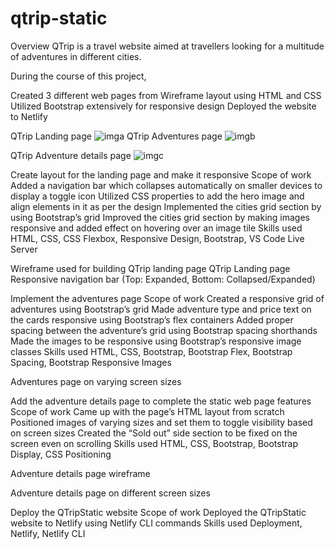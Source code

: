 # qtrip-static
Overview
QTrip is a travel website aimed at travellers looking for a multitude of adventures in different cities. 

During the course of this project,

Created 3 different web pages from Wireframe layout using HTML and CSS
Utilized Bootstrap extensively for responsive design
Deployed the website to Netlify



QTrip Landing page
![imga](https://user-images.githubusercontent.com/63907816/202904518-0aa497fe-fb11-4a4c-b9de-95745f56652e.png)
QTrip Adventures page
![imgb](https://user-images.githubusercontent.com/63907816/202904582-c454ba23-ff02-4a9f-8e5c-a94ffa73945d.png)

QTrip Adventure details page
![imgc](https://user-images.githubusercontent.com/63907816/202904631-065de6d3-2975-428d-8e6f-4258e737da07.png)

Create layout for the landing page and make it responsive
Scope of work
Added a navigation bar which collapses automatically on smaller devices to display a toggle icon
Utilized CSS properties to add the hero image and align elements in it as per the design
Implemented the cities grid section by using Bootstrap’s grid
Improved the cities grid section by making images responsive and added effect on hovering over an image tile
Skills used
HTML, CSS, CSS Flexbox, Responsive Design, Bootstrap, VS Code Live Server

Wireframe used for building QTrip landing page
QTrip Landing page
Responsive navigation bar (Top: Expanded, Bottom: Collapsed/Expanded)

Implement the adventures page
Scope of work
Created a responsive grid of adventures using Bootstrap’s grid
Made adventure type and price text on the cards responsive using Bootstrap’s flex containers
Added proper spacing between the adventure’s grid using Bootstrap spacing shorthands
Made the images to be responsive using Bootstrap’s responsive image classes
Skills used
HTML, CSS, Bootstrap, Bootstrap Flex, Bootstrap Spacing, Bootstrap Responsive Images


Adventures page on varying screen sizes

Add the adventure details page to complete the static web page features
Scope of work
Came up with the page’s HTML layout from scratch
Positioned images of varying sizes and set them to toggle visibility based on screen sizes
Created the “Sold out” side section to be fixed on the screen even on scrolling
Skills used
HTML, CSS, Bootstrap, Bootstrap Display, CSS Positioning

Adventure details page wireframe

Adventure details page on different screen sizes

Deploy the QTripStatic website
Scope of work
Deployed the QTripStatic website to Netlify using Netlify CLI commands
Skills used
Deployment, Netlify, Netlify CLI

